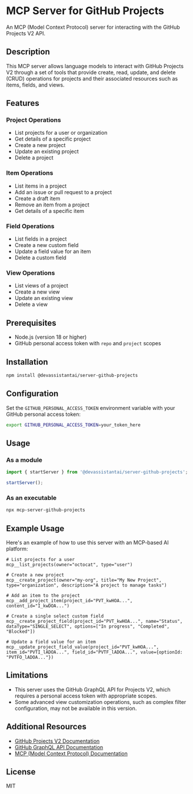 # MCP Server for GitHub Projects

An MCP (Model Context Protocol) server for interacting with the GitHub Projects V2 API.

## Description

This MCP server allows language models to interact with GitHub Projects V2 through a set of tools that provide create, read, update, and delete (CRUD) operations for projects and their associated resources such as items, fields, and views.

## Features

### Project Operations
- List projects for a user or organization
- Get details of a specific project
- Create a new project
- Update an existing project
- Delete a project

### Item Operations
- List items in a project
- Add an issue or pull request to a project
- Create a draft item
- Remove an item from a project
- Get details of a specific item

### Field Operations
- List fields in a project
- Create a new custom field
- Update a field value for an item
- Delete a custom field

### View Operations
- List views of a project
- Create a new view
- Update an existing view
- Delete a view

## Prerequisites

- Node.js (version 18 or higher)
- GitHub personal access token with `repo` and `project` scopes

## Installation

```bash
npm install @devassistantai/server-github-projects
```

## Configuration

Set the `GITHUB_PERSONAL_ACCESS_TOKEN` environment variable with your GitHub personal access token:

```bash
export GITHUB_PERSONAL_ACCESS_TOKEN=your_token_here
```

## Usage

### As a module

```javascript
import { startServer } from '@devassistantai/server-github-projects';

startServer();
```

### As an executable

```bash
npx mcp-server-github-projects
```

## Example Usage

Here's an example of how to use this server with an MCP-based AI platform:

```
# List projects for a user
mcp__list_projects(owner="octocat", type="user")

# Create a new project
mcp__create_project(owner="my-org", title="My New Project", type="organization", description="A project to manage tasks")

# Add an item to the project
mcp__add_project_item(project_id="PVT_kwHOA...", content_id="I_kwDOA...")

# Create a single select custom field
mcp__create_project_field(project_id="PVT_kwHOA...", name="Status", dataType="SINGLE_SELECT", options=["In progress", "Completed", "Blocked"])

# Update a field value for an item
mcp__update_project_field_value(project_id="PVT_kwHOA...", item_id="PVTI_lADOA...", field_id="PVTF_lADOA...", value={optionId: "PVTFO_lADOA..."})
```

## Limitations

- This server uses the GitHub GraphQL API for Projects V2, which requires a personal access token with appropriate scopes.
- Some advanced view customization operations, such as complex filter configuration, may not be available in this version.

## Additional Resources

- [GitHub Projects V2 Documentation](https://docs.github.com/en/issues/planning-and-tracking-with-projects)
- [GitHub GraphQL API Documentation](https://docs.github.com/en/graphql)
- [MCP (Model Context Protocol) Documentation](https://modelcontextprotocol.ai)

## License

MIT 